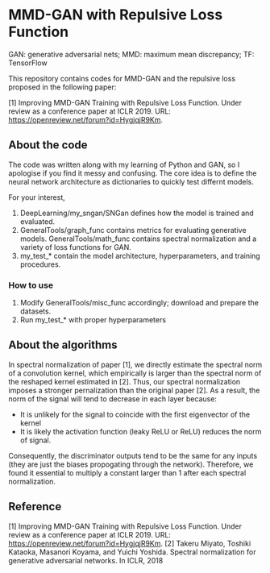 # MMD-GAN with Repulsive Loss Function
GAN: generative adversarial nets; MMD: maximum mean discrepancy; TF: TensorFlow

This repository contains codes for MMD-GAN and the repulsive loss proposed in the following paper:

[1] Improving MMD-GAN Training with Repulsive Loss Function.  Under review as a conference paper at ICLR 2019. URL: https://openreview.net/forum?id=HygjqjR9Km.

## About the code
The code was written along with my learning of Python and GAN, so I apologise if you find it messy and confusing. The core idea is to define the neural network architecture as dictionaries to quickly test differnt models.

For your interest,
1. DeepLearning/my_sngan/SNGan defines how the model is trained and evaluated. 
2. GeneralTools/graph_func contains metrics for evaluating generative models. GeneralTools/math_func contains spectral normalization and a variety of loss functions for GAN.
3. my_test_* contain the model architecture, hyperparameters, and training procedures. 

### How to use
1. Modify GeneralTools/misc_func accordingly; download and prepare the datasets.
2. Run my_test_* with proper hyperparameters

## About the algorithms
In spectral normalization of paper [1], we directly estimate the spectral norm of a convolution kernel, which empirically is larger than the spectral norm of the reshaped kernel estimated in [2]. Thus, our spectral normalization imposes a stronger pernalization than the original paper [2]. As a result, the norm of the signal will tend to decrease in each layer because:
- It is unlikely for the signal to coincide with the first eigenvector of the kernel
- It is likely the activation function (leaky ReLU or ReLU) reduces the norm of signal. 

Consequently, the discriminator outputs tend to be the same for any inputs (they are just the biases propogating through the network). Therefore, we found it essential to multiply a constant larger than 1 after each spectral normalization. 


## Reference
[1] Improving MMD-GAN Training with Repulsive Loss Function.  Under review as a conference paper at ICLR 2019. URL: https://openreview.net/forum?id=HygjqjR9Km.
[2] Takeru Miyato, Toshiki Kataoka, Masanori Koyama, and Yuichi Yoshida. Spectral normalization
for generative adversarial networks. In ICLR, 2018
